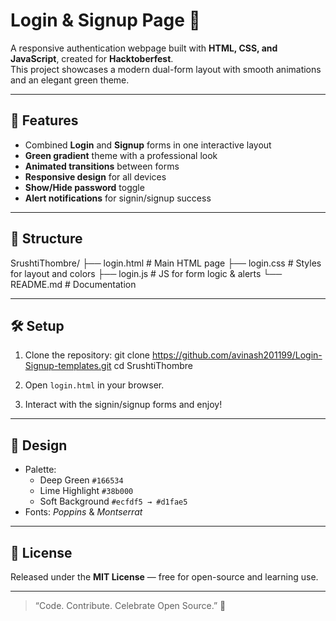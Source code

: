 # Login & Signup Page 💚

A responsive authentication webpage built with **HTML, CSS, and JavaScript**, created for **Hacktoberfest**.  
This project showcases a modern dual-form layout with smooth animations and an elegant green theme.

---

## 🚀 Features

- Combined **Login** and **Signup** forms in one interactive layout
- **Green gradient** theme with a professional look
- **Animated transitions** between forms
- **Responsive design** for all devices
- **Show/Hide password** toggle
- **Alert notifications** for signin/signup success

---

## 📂 Structure

SrushtiThombre/
├── login.html # Main HTML page
├── login.css # Styles for layout and colors
├── login.js # JS for form logic & alerts
└── README.md # Documentation

---

## 🛠️ Setup

1. Clone the repository:
   git clone https://github.com/avinash201199/Login-Signup-templates.git
   cd SrushtiThombre

2. Open `login.html` in your browser.
3. Interact with the signin/signup forms and enjoy!

---

## 🎨 Design

- Palette:
  - Deep Green `#166534`
  - Lime Highlight `#38b000`
  - Soft Background `#ecfdf5 → #d1fae5`
- Fonts: _Poppins_ & _Montserrat_

---

## 📜 License

Released under the **MIT License** — free for open-source and learning use.

---

> “Code. Contribute. Celebrate Open Source.” 🎃
